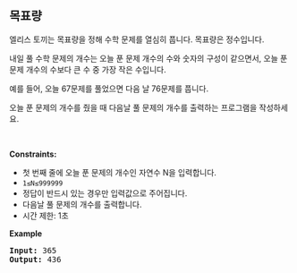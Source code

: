 목표량
---
엘리스 토끼는 목표량을 정해 수학 문제를 열심히 풉니다. 목표량은 정수입니다.

내일 풀 수학 문제의 개수는 오늘 푼 문제 개수의 수와 숫자의 구성이 같으면서, 오늘 푼 문제 개수의 수보다 큰 수 중 가장 작은 수입니다.

예를 들어, 오늘 67문제를 풀었으면 다음 날 76문제를 풉니다.

오늘 푼 문제의 개수를 줬을 때 다음날 풀 문제의 개수를 출력하는 프로그램을 작성하세요.

<p>&nbsp;</p>
<p><strong>Constraints:</strong></p>
<ul>
	<li>첫 번째 줄에 오늘 푼 문제의 개수인 자연수 N을 입력합니다.</li>
	<li><code>1≤N≤999999</code></li>
	<li>정답이 반드시 있는 경우만 입력값으로 주어집니다.</li>
 	<li>다음날 풀 문제의 개수를 출력합니다.</li>
	<li>시간 제한: 1초 </li>
</ul>

<p><strong class="example">Example</strong></p>

<pre><strong>Input:</strong> 365
<strong>Output:</strong> 436
</pre>
